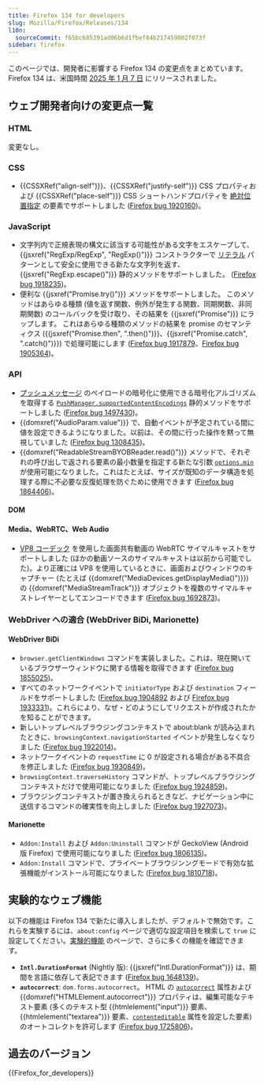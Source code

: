 ```yaml
---
title: Firefox 134 for developers
slug: Mozilla/Firefox/Releases/134
l10n:
  sourceCommit: f65bc685391ad06b6d1fbef84b217459002f073f
sidebar: firefox
---
```


このページでは、開発者に影響する Firefox 134 の変更点をまとめています。Firefox 134 は、米国時間 [2025 年 1 月 7 日](https://whattrainisitnow.com/release/?version=134) にリリースされました。

## ウェブ開発者向けの変更点一覧

### HTML

変更なし。

### CSS

- {{CSSXRef("align-self")}}、{{CSSXRef("justify-self")}} CSS プロパティおよび {{CSSXRef("place-self")}} CSS ショートハンドプロパティを [絶対位置指定](/ja/docs/Learn_web_development/Core/CSS_layout/Positioning#絶対位置指定) の要素でサポートしました ([Firefox bug 1920160](https://bugzil.la/1920160))。

### JavaScript

- 文字列内で正規表現の構文に該当する可能性がある文字をエスケープして、{{jsxref("RegExp/RegExp", "RegExp()")}} コンストラクターで [リテラル](/ja/docs/Web/JavaScript/Reference/Regular_expressions/Literal_character) パターンとして安全に使用できる新たな文字列を返す、{{jsxref("RegExp.escape()")}} 静的メソッドをサポートしました。 ([Firefox bug 1918235](https://bugzil.la/1918235))。
- 便利な {{jsxref("Promise.try()")}} メソッドをサポートしました。
  このメソッドはあらゆる種類 (値を返す関数、例外が発生する関数、同期関数、非同期関数) のコールバックを受け取り、その結果を {{jsxref("Promise")}} にラップします。
  これはあらゆる種類のメソッドの結果を promise のセマンティクス ({{jsxref("Promise.then", ".then()")}}、{{jsxref("Promise.catch", ".catch()")}}) で処理可能にします ([Firefox bug 1917879](https://bugzil.la/1917879)、[Firefox bug 1905364](https://bugzil.la/1905364))。

### API

- [プッシュメッセージ](/ja/docs/Web/API/Push_API) のペイロードの暗号化に使用できる暗号化アルゴリズムを取得する [`PushManager.supportedContentEncodings`](/ja/docs/Web/API/PushManager/supportedContentEncodings_static) 静的メソッドをサポートしました ([Firefox bug 1497430](https://bugzil.la/1497430))。
- {{domxref("AudioParam.value")}} で、自動イベントが予定されている間に値を設定できるようになりました。以前は、その間に行った操作を黙って無視していました ([Firefox bug 1308435](https://bugzil.la/1308435))。
- {{domxref("ReadableStreamBYOBReader.read()")}} メソッドで、それぞれの呼び出しで返される要素の最小数量を指定する新たな引数 [`options.min`](/ja/docs/Web/API/ReadableStreamBYOBReader/read#min) が使用可能になりました。これはたとえば、サイズが既知のデータ構造を処理する際に不必要な反復処理を防ぐために使用できます ([Firefox bug 1864406](https://bugzil.la/1864406))。

#### DOM

#### Media、WebRTC、Web Audio

- [VP8 コーデック](/ja/docs/Web/Media/Guides/Formats/Video_codecs#vp8) を使用した画面共有動画の WebRTC サイマルキャストをサポートしました (ほかの動画ソースのサイマルキャストは以前から可能でした)。より正確には VP8 を使用しているときに、画面およびウィンドウのキャプチャー (たとえば {{domxref("MediaDevices.getDisplayMedia()")}}) の {{domxref("MediaStreamTrack")}} オブジェクトを複数のサイマルキャストレイヤーとしてエンコードできます ([Firefox bug 1692873](https://bugzil.la/1692873))。

### WebDriver への適合 (WebDriver BiDi, Marionette)

#### WebDriver BiDi

- `browser.getClientWindows` コマンドを実装しました。これは、現在開いているブラウザーウィンドウに関する情報を取得できます ([Firefox bug 1855025](https://bugzilla.mozilla.org/show_bug.cgi?id=1855025))。
- すべてのネットワークイベントで `initiatorType` および `destination` フィールドをサポートしました ([Firefox bug 1904892](https://bugzilla.mozilla.org/show_bug.cgi?id=1904892) および [Firefox bug 1933331](https://bugzilla.mozilla.org/show_bug.cgi?id=1933331))。これらにより、なぜ・どのようにしてリクエストが作成されたかを知ることができます。
- 新しいトップレベルブラウジングコンテキストで about:blank が読み込まれたときに、`browsingContext.navigationStarted` イベントが発生しなくなりました ([Firefox bug 1922014](https://bugzilla.mozilla.org/show_bug.cgi?id=1922014))。
- ネットワークイベントの `requestTime` に 0 が設定される場合がある不具合を修正しました ([Firefox bug 1930849](https://bugzilla.mozilla.org/show_bug.cgi?id=1930849))。
- `browsingContext.traverseHistory` コマンドが、トップレベルブラウジングコンテキストだけで使用可能になりました ([Firefox bug 1924859](https://bugzilla.mozilla.org/show_bug.cgi?id=1924859))。
- ブラウジングコンテキストが置き換えられるときなど、ナビゲーション中に送信するコマンドの確実性を向上しました ([Firefox bug 1927073](https://bugzilla.mozilla.org/show_bug.cgi?id=1927073))。

#### Marionette

- `Addon:Install` および `Addon:Uninstall` コマンドが GeckoView (Android 版 Firefox) で使用可能になりました ([Firefox bug 1806135](https://bugzilla.mozilla.org/show_bug.cgi?id=1806135))。
- `Addon:Install` コマンドで、プライベートブラウジンングモードで有効な拡張機能がインストール可能になりました ([Firefox bug 1810718](https://bugzilla.mozilla.org/show_bug.cgi?id=1810718))。

## 実験的なウェブ機能

以下の機能は Firefox 134 で新たに導入しましたが、デフォルトで無効です。これらを実験するには、`about:config` ページで適切な設定項目を検索して `true` に設定してください。[実験的機能](/ja/docs/Mozilla/Firefox/Experimental_features) のページで、さらに多くの機能を確認できます。

- **`Intl.DurationFormat`** (Nightly 版): {{jsxref("Intl.DurationFormat")}} は、期間を言語に依存して表記できます ([Firefox bug 1648139](https://bugzil.la/1648139))。
- **`autocorrect`**: <code>dom.forms.autocorrect</code>。
  HTML の [`autocorrect`](/ja/docs/Web/HTML/Reference/Global_attributes/autocorrect) 属性および {{domxref("HTMLElement.autocorrect")}} プロパティは、編集可能なテキスト要素 (多くのテキスト型 {{htmlelement("input")}} 要素、{{htmlelement("textarea")}} 要素、[`contenteditable`](/ja/docs/Web/HTML/Reference/Global_attributes/contenteditable) 属性を設定した要素) のオートコレクトを許可します ([Firefox bug 1725806](https://bugzil.la/1725806))。

## 過去のバージョン

{{Firefox_for_developers}}

